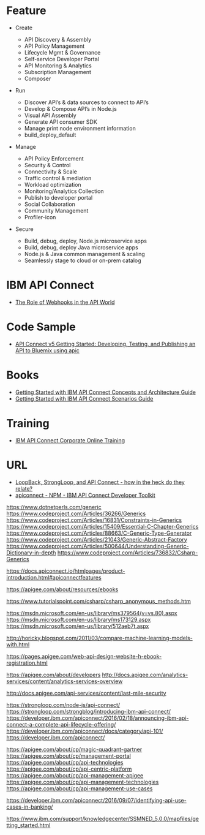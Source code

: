 
# Feature
* Create
  * API Discovery & Assembly
  * API Policy Management
  * Lifecycle Mgmt & Governance
  * Self-service Developer Portal
  * API Monitoring & Analytics
  * Subscription Management
  * Composer

* Run
  * Discover API’s & data sources to connect to API’s
  * Develop & Compose API’s in Node.js
  * Visual API Assembly
  * Generate API consumer SDK
  * Manage print node environment information
  * build_deploy_default

* Manage
  * API Policy Enforcement
  * Security & Control
  * Connectivity & Scale
  * Traffic control & mediation
  * Workload optimization
  * Monitoring/Analytics Collection
  * Publish to developer portal
  * Social Collaboration
  * Community Management
  * Profiler-icon

* Secure
  * Build, debug, deploy, Node.js microservice apps
  * Build, debug, deploy Java microservice apps
  * Node.js & Java common management & scaling
  * Seamlessly stage to cloud or on-prem catalog
  
# IBM API Connect
* [The Role of Webhooks in the API World](https://dzone.com/articles/webhooks-role-in-the-api-world-1)

# Code Sample
* [API Connect v5 Getting Started: Developing, Testing, and Publishing an API to Bluemix using apic](https://github.com/ibm-apiconnect/climbingweather)



# Books
* [Getting Started with IBM API Connect Concepts and Architecture Guide](http://www.redbooks.ibm.com/redpapers/pdfs/redp5349.pdf)
* [Getting Started with IBM API Connect Scenarios Guide](http://www.redbooks.ibm.com/redpapers/pdfs/redp5350.pdf)

# Training
* [IBM API Connect Corporate Online Training](http://www.virtualnuggets.com/ibm-api-connect.html)


# URL
* [LoopBack, StrongLoop, and API Connect - how in the heck do they relate?](https://www.raymondcamden.com/2016/04/27/loopback-strongloop-and-api-connect-how-in-the-heck-do-they-relate)
* [apiconnect - NPM - IBM API Connect Developer Toolkit](https://www.npmjs.com/package/apiconnect)

https://www.dotnetperls.com/generic
https://www.codeproject.com/Articles/36266/Generics
https://www.codeproject.com/Articles/16831/Constraints-in-Generics
https://www.codeproject.com/Articles/15409/Essential-C-Chapter-Generics
https://www.codeproject.com/Articles/88663/C-Generic-Type-Generator
https://www.codeproject.com/Articles/21043/Generic-Abstract-Factory
https://www.codeproject.com/Articles/500644/Understanding-Generic-Dictionary-in-depth
https://www.codeproject.com/Articles/736832/Csharp-Generics


https://docs.apiconnect.io/htmlpages/product-introduction.html#apiconnectfeatures


https://apigee.com/about/resources/ebooks

https://www.tutorialspoint.com/csharp/csharp_anonymous_methods.htm

https://msdn.microsoft.com/en-us/library/ms379564(v=vs.80).aspx
https://msdn.microsoft.com/en-us/library/ms173129.aspx
https://msdn.microsoft.com/en-us/library/512aeb7t.aspx


http://horicky.blogspot.com/2011/03/compare-machine-learning-models-with.html

https://pages.apigee.com/web-api-design-website-h-ebook-registration.html


https://apigee.com/about/developers
http://docs.apigee.com/analytics-services/content/analytics-services-overview

http://docs.apigee.com/api-services/content/last-mile-security


https://strongloop.com/node-js/api-connect/
https://strongloop.com/strongblog/introducing-ibm-api-connect/
https://developer.ibm.com/apiconnect/2016/02/18/announcing-ibm-api-connect-a-complete-api-lifecycle-offering/
https://developer.ibm.com/apiconnect/docs/category/api-101/
https://developer.ibm.com/apiconnect/

https://apigee.com/about/cp/magic-quadrant-gartner
https://apigee.com/about/cp/management-portal
https://apigee.com/about/cp/api-technologies
https://apigee.com/about/cp/api-centric-platform
https://apigee.com/about/cp/api-management-apigee
https://apigee.com/about/cp/api-management-technologies
https://apigee.com/about/cp/api-management-use-cases


https://developer.ibm.com/apiconnect/2016/09/07/identifying-api-use-cases-in-banking/

https://www.ibm.com/support/knowledgecenter/SSMNED_5.0.0/mapfiles/getting_started.html
